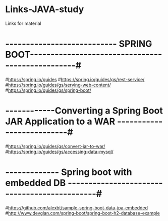 # Links-JAVA-study
Links for material

#  --------------------------- SPRING BOOT-------------------------------------------------#
#https://spring.io/guides
#https://spring.io/guides/gs/rest-service/
#https://spring.io/guides/gs/serving-web-content/
#https://spring.io/guides/gs/spring-boot/


#  ------------Converting a Spring Boot JAR Application to a WAR --------------------------#
#https://spring.io/guides/gs/convert-jar-to-war/
#https://spring.io/guides/gs/accessing-data-mysql/

#  ------------- Spring boot with embedded DB ---------------------------------------------#
#https://github.com/alexbt/sample-spring-boot-data-jpa-embedded
#http://www.devglan.com/spring-boot/spring-boot-h2-database-example
